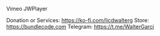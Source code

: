 Vimeo JWPlayer

Donation or Services: https://ko-fi.com/licdwalterg
Store: https://bundlecode.com
Telegram: https://t.me/WalterGarci
